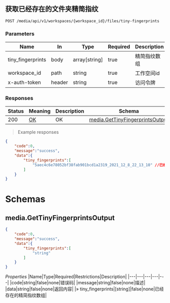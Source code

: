 ## 获取已经存在的文件夹精简指纹

<a id="opIdmedia=service-get-tiny-fingerprints"></a>


`POST /media/api/v1/workspaces/{workspace_id}/files/tiny-fingerprints`

<h3 id="获取已经存在的文件夹精简指纹-parameters">Parameters</h3>

|Name|In|Type|Required|Description|
|---|---|---|---|---|
|tiny_fingerprints|body|array[string]|true|精简指纹数组|
|workspace_id|path|string|true|工作空间id|
|x-auth-token|header|string|true|访问令牌|


<h3 id="获取已经存在的文件夹精简指纹-responses">Responses</h3>

|Status|Meaning|Description|Schema|
|---|---|---|---|
|200|[OK](https://tools.ietf.org/html/rfc7231#section-6.3.1)|OK|[media.GetTinyFingerprintsOutput](#schemamedia.gettinyfingerprintsoutput)|

> Example responses
```json
{
    "code":0,
    "message":"success",
    "data":{
        "tiny_fingerprints":[
            "5aec4c6e78052bf38fab901bcd1a2319_2021_12_8_22_13_10" //已经存在的精简文件指纹
        ]
    }
}
```

# Schemas
<h2 id="tocS_media.GetTinyFingerprintsOutput">media.GetTinyFingerprintsOutput</h2>
<!-- backwards compatibility -->
<a id="schemamedia.gettinyfingerprintsoutput"></a>
<a id="schema_media.GetTinyFingerprintsOutput"></a>
<a id="tocSmedia.gettinyfingerprintsoutput"></a>
<a id="tocsmedia.gettinyfingerprintsoutput"></a>

```json
{
    "code":0,
    "message":"success",
    "data":{
        "tiny_fingerprints":[
            "string"
        ]
    }
}
```

*Properties*
|Name|Type|Required|Restrictions|Description|
|---|---|---|---|---|
|code|string|false|none|错误码|
|message|string|false|none|描述|
|data|string|false|none|返回内容|
|» tiny_fingerprints|[string]|false|none|已经存在的精简指纹数组|